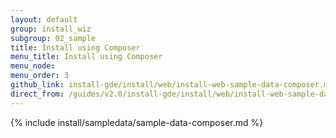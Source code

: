 ```yaml
---
layout: default
group: install_wiz 
subgroup: 02_sample
title: Install using Composer
menu_title: Install using Composer
menu_node: 
menu_order: 3
github_link: install-gde/install/web/install-web-sample-data-composer.md
direct_from: /guides/v2.0/install-gde/install/web/install-web-sample-data-cli.html
---
```


{% include install/sampledata/sample-data-composer.md %}